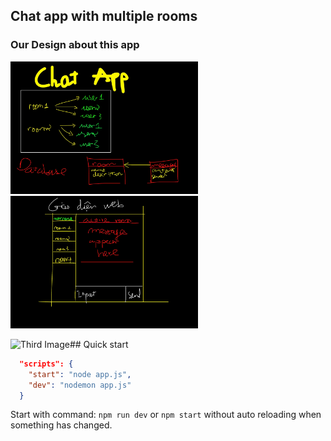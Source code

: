 ## Chat app with multiple rooms

### Our Design about this app

<img src="1.jpg" width="300" alt="First Image">

<img src="2.jpg" width="300" alt="Second Image">

<img src="3.jpg" width="300" alt="Third Image">## Quick start

```json
  "scripts": {
    "start": "node app.js",
    "dev": "nodemon app.js"
  }
```

Start with command: `npm run dev` or `npm start` without auto reloading when something has changed.

